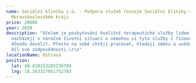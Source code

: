 ```yaml
---
name: Sociální klinika z.ú. - Podpora služeb rozvoje Sociální kliniky v
  Moravskoslezském kraji
price: 20000
year: 2020
description: "Účelem je poskytování kvalitní terapeutické služby lidem, kteří se
  nacházejí v náročné životní situaci a nemohou si tyto služby z finančních
  důvodu dovolit. Přesto na sobě chtějí pracovat, hledají změnu a uvědomují si
  díl své zodpovědnosti.\r\n"
locationName: Ostrava
position:
  lat: 49.818153285236704
  lng: 18.263327061752783
---
```

